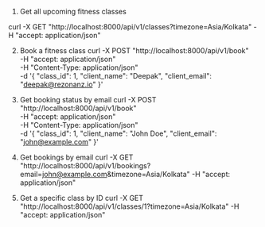 

1. Get all upcoming fitness classes

curl -X GET "http://localhost:8000/api/v1/classes?timezone=Asia/Kolkata" -H "accept: application/json"


2. Book a fitness class
curl -X POST "http://localhost:8000/api/v1/book" \
  -H "accept: application/json" \
  -H "Content-Type: application/json" \
  -d '{
    "class_id": 1,
    "client_name": "Deepak",
    "client_email": "deepak@rezonanz.io"
  }'


3. Get booking status by email
curl -X POST "http://localhost:8000/api/v1/book" \
  -H "accept: application/json" \
  -H "Content-Type: application/json" \
  -d '{
    "class_id": 1,
    "client_name": "John Doe",
    "client_email": "john@example.com"
  }'



4. Get bookings by email
curl -X GET "http://localhost:8000/api/v1/bookings?email=john@example.com&timezone=Asia/Kolkata" -H "accept: application/json"

5. Get a specific class by ID
curl -X GET "http://localhost:8000/api/v1/classes/1?timezone=Asia/Kolkata" -H "accept: application/json"